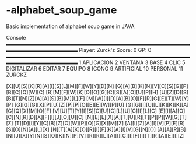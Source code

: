 # -alphabet_soup_game
Basic implementation of alphabet soup game in JAVA

Console
▬▬▬▬▬▬▬▬▬▬▬▬▬▬▬▬▬▬▬▬▬▬▬▬▬▬▬▬▬▬▬▬▬▬▬▬▬▬▬▬▬▬▬▬▬▬▬▬▬▬
	Player: Zurck'z		Score: 0		GP: 0
▬▬▬▬▬▬▬▬▬▬▬▬▬▬▬▬▬▬▬▬▬▬▬▬▬▬▬▬▬▬▬▬▬▬▬▬▬▬▬▬▬▬▬▬▬▬▬▬▬▬
 1 APLICACION  2 VENTANA  3 BASE  4 CLIC 
 5 DIGITALIZAR  6 EDITAR  7 EQUIPO  8 ICONO 
 9 ARTIFICIAL  10 PERSONAL  11 ZURCKZ 

[X][U][S][K][R][A][I][S][L][M][F][W][Y][D][N]
[G][A][B][K][N][V][C][S][G][P][B][C][Q][W][C]
[B][M][F][W][K][O][O][G][C][S][A][O][U][P][H]
[U][Z][D][S][B][T][N][Z][A][A][S][B][M][L][F]
[M][W][I][D][A][B][O][F][R][G][E][T][W][Y][P]
[G][G][G][X][P][U][Z][P][P][O][E][E][W][P][U]
[G][G][I][U][L][K][K][K][A][G][Q][X][M][O][F]
[V][U][T][Y][I][S][C][U][C][L][U][C][I][L][C]
[E][I][A][O][C][N][R][D][X][F][I][J][O][U][C]
[N][E][L][X][A][T][U][R][T][P][P][W][G][T][Z]
[T][D][I][Y][C][B][Z][O][W][P][O][G][X][M][Z]
[A][I][Z][A][I][V][P][E][R][S][O][N][A][L][X]
[N][T][A][K][O][R][I][F][K][A][I][V][G][N][O]
[A][A][R][B][N][J][X][Y][N][S][O][K][N][P][V]
[R][R][L][A][I][C][I][F][I][T][R][A][E][I][Z]
